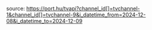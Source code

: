 source: https://port.hu/tvapi?channel_id[]=tvchannel-1&channel_id[]=tvchannel-9&i_datetime_from=2024-12-08&i_datetime_to=2024-12-09